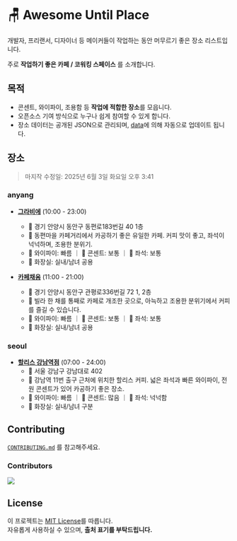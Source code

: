 # 🪑 Awesome Until Place

개발자, 프리랜서, 디자이너 등 메이커들이 작업하는 동안 머무르기 좋은 장소 리스트입니다.

주로 **작업하기 좋은 카페 / 코워킹 스페이스** 를 소개합니다.

## 목적

- 콘센트, 와이파이, 조용함 등 **작업에 적합한 장소**를 모읍니다.
- 오픈소스 기여 방식으로 누구나 쉽게 참여할 수 있게 합니다.
- 장소 데이터는 공개된 JSON으로 관리되며, [data](data)에 의해 자동으로 업데이트 됩니다.

## 장소

<!-- PLACE_LIST_START -->

> 마지작 수정일: 2025년 6월 3일 화요일 오후 3:41


### anyang
- [**그라비에**](https://naver.me/F9N4TWZ5) (10:00 - 23:00)
  - 📍 경기 안양시 동안구 동편로183번길 40 1층
  - 📝 동편마을 카페거리에서 카공하기 좋은 유일한 카페. 커피 맛이 좋고, 좌석이 넉넉하며, 조용한 분위기.
  - 📶 와이파이: 빠름 ｜ 🔌 콘센트: 보통 ｜ 💺 좌석: 보통
  - 🚻 화장실: 실내/남녀 공용

- [**카페채움**](https://naver.me/5UEFcJPO) (11:00 - 21:00)
  - 📍 경기 안양시 동안구 관평로336번길 72 1, 2층
  - 📝 빌라 한 채를 통째로 카페로 개조한 곳으로, 아늑하고 조용한 분위기에서 커피를 즐길 수 있습니다.
  - 📶 와이파이: 빠름 ｜ 🔌 콘센트: 보통 ｜ 💺 좌석: 보통
  - 🚻 화장실: 실내/남녀 공용


### seoul
- [**할리스 강남역점**](https://naver.me/GNWk2fBF) (07:00 - 24:00)
  - 📍 서울 강남구 강남대로 402
  - 📝 강남역 11번 출구 근처에 위치한 할리스 커피. 넓은 좌석과 빠른 와이파이, 전원 콘센트가 있어 카공하기 좋은 장소.
  - 📶 와이파이: 빠름 ｜ 🔌 콘센트: 많음 ｜ 💺 좌석: 넉넉함
  - 🚻 화장실: 실내/남녀 구분

<!-- PLACE_LIST_END -->

## Contributing

[`CONTRIBUTING.md`](CONTRIBUTING.md) 를 참고해주세요.

### Contributors

<a href="https://github.com/untilled/awesome-until-place/graphs/contributors">
<img src="https://contrib.rocks/image?repo=untilled/awesome-until-place" />
</a>

## License

이 프로젝트는 [MIT License](LICENSE)를 따릅니다.  
자유롭게 사용하실 수 있으며, **출처 표기를 부탁드립니다.**
